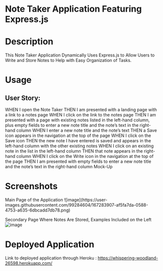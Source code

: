 # Note Taker Application Featuring Express.js

<h1> Description </h1>

This Note Taker Application Dynamically Uses Express.js to Allow Users to Write and Store Notes to Help with Easy Organization of Tasks. 

<h1> Usage </h1>
<h2> User Story: </h2>

WHEN I open the Note Taker
THEN I am presented with a landing page with a link to a notes page
WHEN I click on the link to the notes page
THEN I am presented with a page with existing notes listed in the left-hand column, plus empty fields to enter a new note title and the note’s text in the right-hand column
WHEN I enter a new note title and the note’s text
THEN a Save icon appears in the navigation at the top of the page
WHEN I click on the Save icon
THEN the new note I have entered is saved and appears in the left-hand column with the other existing notes
WHEN I click on an existing note in the list in the left-hand column
THEN that note appears in the right-hand column
WHEN I click on the Write icon in the navigation at the top of the page
THEN I am presented with empty fields to enter a new note title and the note’s text in the right-hand column
Mock-Up

<h1> Screenshots </h1>
Main Page of the Application
![image](https://user-images.githubusercontent.com/99284604/167283907-af5fa7da-0588-4753-a635-6dbcadd7db78.png)

Secondary Page Where Notes Are Stored, Examples Included on the Left
![image](https://user-images.githubusercontent.com/99284604/167283898-04ee2749-e2f7-471c-888e-a218b73395ca.png)

<h1> Deployed Application </h1>

Link to deployed application through Heroku : https://whispering-woodland-26598.herokuapp.com/
